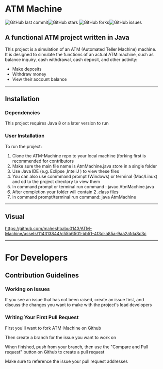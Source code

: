 # ATM Machine

![GitHub last commit](https://img.shields.io/github/last-commit/rajyash1904/ATM-Machine.svg)![GitHub stars](https://img.shields.io/github/stars/rajyash1904/ATM-Machine.svg)
![GitHub forks](https://img.shields.io/github/forks/rajyash1904/ATM-Machine.svg)![GitHub issues](https://img.shields.io/github/issues/rajyash1904/ATM-Machine.svg)

## A functional ATM project written in Java

This project is a simulation of an ATM (Automated Teller Machine) machine. It is designed to simulate the functions of an actual ATM machine, such as balance inquiry, cash withdrawal, cash deposit, and other activity:
* Make deposits
* Withdraw money
* View their account balance 

---
## Installation

### Dependencies

This project requires Java 8 or a later version to run

### User Installation

To run the project:
1. Clone the ATM-Machine repo to your local machine (forking first is recommended for contributors
2. Make sure the main file name is AtmMachine.java  store in a single folder
3. Use Java IDE (e.g. Eclipse ,InteliJ ) to view these files
4. You can also use commmand prompt (Windows) or terminal (Mac/Linux) and cd to the project directory to view them
5. In command prompt or terminal run command : javac AtmMachine.java
6. After completion your folder will contain 2 .class files
7. In command prompt/terminal run command: java AtmMachine

---
## Visual


https://github.com/maheshbabu0143/ATM-Machine/assets/114313844/c55b6501-bb51-4f3d-a85a-9aa2a1da8c3c

---
# For Developers

## Contribution Guidelines

### Working on Issues

If you see an issue that has not been raised, create an issue first, and discuss the changes you want to make with the project's lead developers

### Writing Your First Pull Request

First you'll want to fork ATM-Machine on Github

Then create a branch for the issue you want to work on

When finished, push from your branch, then use the "Compare and Pull request" button on Github to create a pull request

Make sure to reference the issue your pull request addresses

